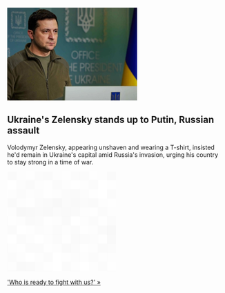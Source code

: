 
![Ukraine's Zelensky stands up to Putin, Russian assault](./20220225175838.png)
## Ukraine's Zelensky stands up to Putin, Russian assault

Volodymyr Zelensky, appearing unshaven and wearing a T-shirt, insisted he'd remain in Ukraine's capital amid Russia's invasion, urging his country to stay strong in a time of war.

![pic](../square_bg.png)

['Who is ready to fight with us?' »](https://www.yahoo.com/news/ukraines-zelensky-onetime-comedian-turned-president-rallies-nation-against-russian-invasion-155041324.html)
